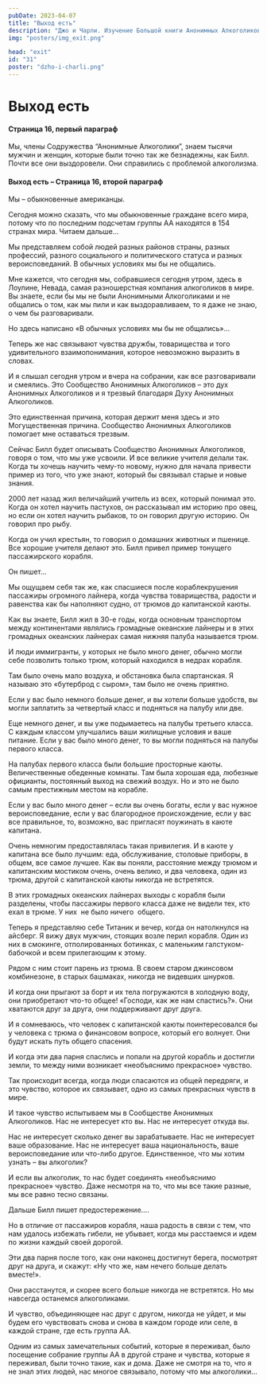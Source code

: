 ```yaml
---
pubDate: 2023-04-07
title: "Выход есть"
description: "Джо и Чарли. Изучение Большой книги Анонимных Алкоголиков. (030)"
img: "posters/img_exit.png"

head: "exit"
id: "31"
poster: "dzho-i-charli.png"
---
```


# Выход есть

#### Страница 16, первый параграф

Мы, члены Содружества “Анонимные Алкоголики”, знаем тысячи мужчин и женщин, которые были точно так же безнадежны, как Билл. Почти все они выздоровели. Они справились с проблемой алкоголизма.

#### Выход есть – Страница 16, второй параграф

Мы – обыкновенные американцы.

Сегодня можно сказать, что мы обыкновенные граждане всего мира, потому что по последним подсчетам группы АА находятся в 154 странах мира. Читаем дальше…

Мы представляем собой людей разных районов страны, разных профессий, разного социального и политического статуса и разных вероисповеданий. В обычных условиях мы бы не общались.

Мне кажется, что сегодня мы, собравшиеся сегодня утром, здесь в Лоулине, Невада, самая разношерстная компания алкоголиков в мире. Вы знаете, если бы мы не были Анонимными Алкоголиками и не общались о том, как мы пили и как выздоравливаем, то я даже не знаю, о чем бы разговаривали.

Но здесь написано «В обычных условиях мы бы не общались»…

Теперь же нас связывают чувства дружбы, товарищества и того удивительного взаимопонимания, которое невозможно выразить в словах.

И я слышал сегодня утром и вчера на собрании, как все разговаривали и смеялись. Это Сообщество Анонимных Алкоголиков – это дух Анонимных Алкоголиков и я трезвый благодаря Духу Анонимных Алкоголиков.

Это единственная причина, которая держит меня здесь и это Могущественная причина. Сообщество Анонимных Алкоголиков помогает мне оставаться трезвым.

Сейчас Билл будет описывать Сообщество Анонимных Алкоголиков, говоря о том, что мы уже усвоили. И все великие учителя делали так. Когда ты хочешь научить чему-то новому, нужно для начала привести пример из того, что уже знают, который бы связывал старые и новые знания.

2000 лет назад жил величайший учитель из всех, который понимал это. Когда он хотел научить пастухов, он рассказывал им историю про овец, но если он хотел научить рыбаков, то он говорил другую историю. Он говорил про рыбу.

Когда он учил крестьян, то говорил о домашних животных и пшенице. Все хорошие учителя делают это. Билл привел пример тонущего пассажирского корабля.

Он пишет…

Мы ощущаем себя так же, как спасшиеся после кораблекрушения пассажиры огромного лайнера, когда чувства товарищества, радости и равенства как бы наполняют судно, от трюмов до капитанской каюты.

Как вы знаете, Билл жил в 30-е годы, когда основным транспортом между континентами являлись громадные океанские лайнеры и в этих громадных океанских лайнерах самая нижняя палуба называется трюм.

И люди иммигранты, у которых не было много денег, обычно могли себе позволить только трюм, который находился в недрах корабля.

Там было очень мало воздуха, и обстановка была спартанская. Я называю это «бутерброд с сыром», там было не очень приятно.

Если у вас было немного больше денег, и вы хотели больше удобств, вы могли заплатить за четвертый класс и подняться на палубу или две.

Еще немного денег, и вы уже подымаетесь на палубы третьего класса. С каждым классом улучшались ваши жилищные условия и ваше питание. Если у вас было много денег, то вы могли подняться на палубы первого класса.

На палубах первого класса были большие просторные каюты. Величественные обеденные комнаты. Там была хорошая еда, любезные официанты, постоянный выход на свежий воздух. Но и это не было самым престижным местом на корабле.

Если у вас было много денег – если вы очень богаты, если у вас нужное вероисповедание, если у вас благородное происхождение, если у вас все правильное, то, возможно, вас пригласят поужинать в каюте капитана.

Очень немногим предоставлялась такая привилегия. И в каюте у капитана все было лучшим: еда, обслуживание, столовые приборы, в общем, все самое лучшее. Как вы поняли, расстояние между трюмом и капитанским мостиком очень, очень велико, и два человека, один из трюма, другой с капитанской каюты никогда не встретятся.

В этих громадных океанских лайнерах выходы с корабля были разделены, чтобы пассажиры первого класса даже не видели тех, кто ехал в трюме. У них  не было ничего  общего.

Теперь я представляю себе Титаник и вечер, когда он натолкнулся на айсберг. Я вижу двух мужчин, стоящих возле перил корабля. Один из них в смокинге, отполированных ботинках, с маленьким галстуком-бабочкой и всем прилегающим к этому.

Рядом с ним стоит парень из трюма. В своем старом джинсовом комбинезоне, в старых башмаках, никогда не видевших шнурков.

И когда они прыгают за борт и их тела погружаются в холодную воду, они приобретают что-то общее! «Господи, как же нам спастись?». Они хватаются друг за друга, они поддерживают друг друга.

И я сомневаюсь, что человек с капитанской каюты поинтересовался бы у человека с трюма о финансовом вопросе, который его волнует. Они будут искать путь общего спасения.

И когда эти два парня спаслись и попали на другой корабль и достигли земли, то между ними возникает «необъяснимо прекрасное» чувство.

Так происходит всегда, когда люди спасаются из общей передряги, и это чувство, которое их связывает, одно из самых прекрасных чувств в мире.

И такое чувство испытываем мы в Сообществе Анонимных Алкоголиков. Нас не интересует кто вы. Нас не интересует откуда вы.

Нас не интересует сколько денег вы зарабатываете. Нас не интересует ваше образование. Нас не интересует ваша национальность, ваше вероисповедание или что-либо другое. Единственное, что мы хотим узнать – вы алкоголик?

И если вы алкоголик, то нас будет соединять «необъяснимо прекрасное» чувство. Даже несмотря на то, что мы все такие разные, мы все равно тесно связаны.

Дальше Билл пишет предостережение….

Но в отличие от пассажиров корабля, наша радость в связи с тем, что нам удалось избежать гибели, не убывает, когда мы расстаемся и идем по жизни каждый своей дорогой.

Эти два парня после того, как они наконец достигнут берега, посмотрят друг на друга, и скажут: «Ну что же, нам нечего больше делать вместе!».

Они расстанутся, и скорее всего больше никогда не встретятся. Но мы навсегда останемся алкоголиками.

И чувство, объединяющее нас друг с другом, никогда не уйдет, и мы будем его чувствовать снова и снова в каждом городе или селе, в каждой стране, где есть группа АА.

Одним из самых замечательных событий, которые я переживал, было посещение собрание группы АА в другой стране и чувства, которые я переживал, были точно такие, как и дома. Даже не смотря на то, что я не знал этих людей, нас многое связывало, потому что мы алкоголики…
